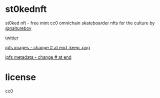 # st0kednft
st0ked nft - free mint cc0 omnichain skateboarder nfts for the culture by [@naitureboy](https://twitter.com/naitureboy)

[twitter](https://twitter.com/st0kednft)

[ipfs images - change # at end, keep .png](https://gateway.pinata.cloud/ipfs/QmbkULd8hyx2y7sBuaYiWR4v4YEgmNPycvAVGxKFeFc9yh/1.png)

[ipfs metadata - change # at end](https://gateway.pinata.cloud/ipfs/QmPCCBDewj6uqEzP9MwpUMX1hKBSkQhuBLk83r2gkwVk1s/1) 

# license
cc0
